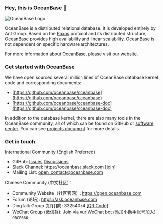 ### Hey, this is OceanBase 👋 

![OceanBase Logo](https://raw.githubusercontent.com/oceanbase/oceanbase/master/images/logo.svg)

OceanBase is a distributed relational database. It is developed entirely by Ant Group. Based on the [Paxos](https://lamport.azurewebsites.net/pubs/lamport-paxos.pdf) protocol and its distributed structure, OceanBase provides high availability and linear scalability. OceanBase is not dependent on specific hardware architectures.

For more information about OceanBase, please visit our [website](https://en.oceanbase.com/).

### Get started with OceanBase

We have open sourced several million lines of OceanBase database kernel code and corresponding documents:

- [https://github.com/oceanbase/oceanbase](https://github.com/oceanbase/oceanbase)
- [https://github.com/oceanbase/oceanbase-doc](https://github.com/oceanbase/oceanbase-doc)

In addition to the database kernel, there are also many tools in the OceanBase community, all of which can be found on GitHub or [software center](https://en.oceanbase.com/softwarecenter). You can see [projects document](projects.md) for more details.

### Get in touch

International Community (English Preferred)

- GitHub: [Issues](https://github.com/oceanbase/oceanbase/issues) [Discussions](https://github.com/oceanbase/oceanbase/discussions)
- Slack Channel: https://oceanbase.slack.com [[join]](https://join.slack.com/t/oceanbase/shared_invite/zt-1e25oz3ol-lJ6YNqPHaKwY_mhhioyEuw)
- Mailing List: open_contact@oceanbase.com

Chinese Community (中文社区)：

- Community Website（社区官网）：https://open.oceanbase.com
- Forum (论坛): https://ask.oceanbase.com
- DingTalk Group (钉钉群): 33254054 [[QR Code]](https://github.com/oceanbase/oceanbase/blob/master/images/dingtalk.svg)
- WeChat Group (微信群): Join via our WeChat bot (添加小助手账号加入) `OBCE666`
